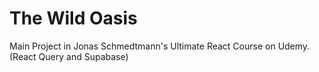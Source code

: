 # The Wild Oasis

Main Project in Jonas Schmedtmann's Ultimate React Course on Udemy. (React Query and Supabase)

